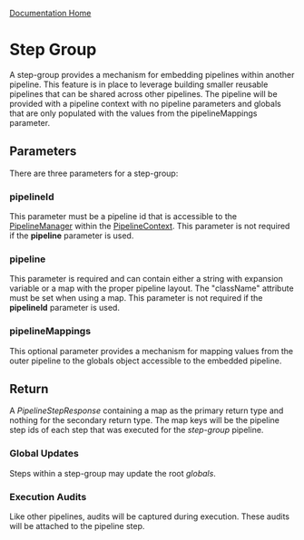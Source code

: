 [Documentation Home](readme.md)

# Step Group
A step-group provides a mechanism for embedding pipelines within another pipeline. This feature is in place
to leverage building smaller reusable pipelines that can be shared across other pipelines. The pipeline will be provided 
with a pipeline context with no pipeline parameters and globals that are only populated with the values from the 
pipelineMappings parameter. 

## Parameters
There are three parameters for a step-group:

### pipelineId
This parameter must be a pipeline id that is accessible to the [PipelineManager](pipeline-manager.md) within the 
[PipelineContext](pipeline-context.md). This parameter is not required if the **pipeline** parameter is used.

### pipeline
This parameter is required and can contain either a string with expansion variable or a map with the proper pipeline 
layout. The "className" attribute must be set when using a map. This parameter is not required if the **pipelineId**
parameter is used.

### pipelineMappings
This optional parameter provides a mechanism for mapping values from the outer pipeline to the globals object accessible 
to the embedded pipeline.

## Return
A _PipelineStepResponse_ containing a map as the primary return type and nothing for the secondary return type. The map
keys will be the pipeline step ids of each step that was executed for the _step-group_ pipeline.

### Global Updates
Steps within a step-group may update the root _globals_.

### Execution Audits
Like other pipelines, audits will be captured during execution. These audits will be attached to the pipeline step. 
